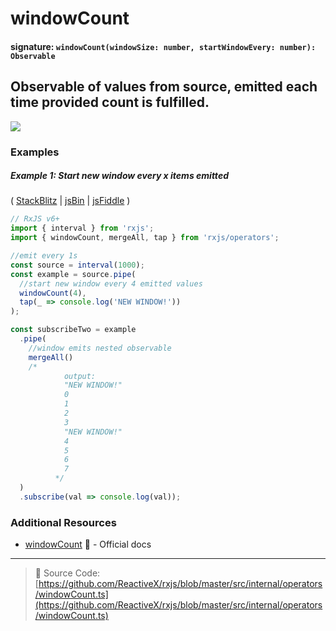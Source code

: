 # windowCount

#### signature: `windowCount(windowSize: number, startWindowEvery: number): Observable`

## Observable of values from source, emitted each time provided count is fulfilled.

<div class="ua-ad"><a href="https://ultimateangular.com/?ref=76683_kee7y7vk"><img src="https://ultimateangular.com/assets/img/banners/ua-leader.svg"></a></div>

### Examples

##### Example 1: Start new window every x items emitted

(
[StackBlitz](https://stackblitz.com/edit/typescript-uhg3vb?file=index.ts&devtoolsheight=50)
| [jsBin](http://jsbin.com/nezuvacexe/1/edit?js,console) |
[jsFiddle](https://jsfiddle.net/btroncone/xjgbnqp5/) )

```js
// RxJS v6+
import { interval } from 'rxjs';
import { windowCount, mergeAll, tap } from 'rxjs/operators';

//emit every 1s
const source = interval(1000);
const example = source.pipe(
  //start new window every 4 emitted values
  windowCount(4),
  tap(_ => console.log('NEW WINDOW!'))
);

const subscribeTwo = example
  .pipe(
    //window emits nested observable
    mergeAll()
    /*
            output:
            "NEW WINDOW!"
            0
            1
            2
            3
            "NEW WINDOW!"
            4
            5
            6
            7
          */
  )
  .subscribe(val => console.log(val));
```

### Additional Resources

- [windowCount](http://reactivex.io/rxjs/class/es6/Observable.js~Observable.html#instance-method-windowCount)
  :newspaper: - Official docs

---

> :file_folder: Source Code:
> [https://github.com/ReactiveX/rxjs/blob/master/src/internal/operators/windowCount.ts](https://github.com/ReactiveX/rxjs/blob/master/src/internal/operators/windowCount.ts)
